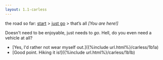 ```yaml
---
layout: 1.1-carless
---
```

<nav class="wrap">the road so far: <a href="{%include url.html%}/carless/go">start</a> > <a href="{%include url.html%}/carless/1b">just go</a> > that’s all <i>[You are here!]</i></nav><a id="text"></a>

Doesn't need to be enjoyable, just needs to *go*. Hell, do you even need a vehicle at all?


- [Yes, I'd rather not wear myself out.]({%include url.html%}/carless/1b1a)
- [Good point. Hiking it is!]({%include url.html%}/carless/1b1b)